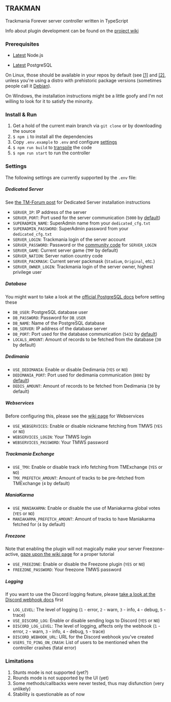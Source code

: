 ## TRAKMAN
Trackmania Forever server controller written in TypeScript

Info about plugin development can be found on the [project wiki](https://github.com/felacek/trakman/wiki)

### Prerequisites
- [Latest](https://nodejs.org/en/download/current/) Node.js

- [Latest](https://www.postgresql.org/download/) PostgreSQL

On Linux, those should be available in your repos by default (see [[1]](https://repology.org/project/nodejs/versions) and [[2]](https://repology.org/project/postgresql/versions), unless you're using a distro with prehistoric package versions (sometimes people call it [Debian](https://packages.debian.org/bookworm/nodejs)).

On Windows, the installation instructions might be a little goofy and I'm not willing to look for it to satisfy the minority.

### Install & Run
1. Get a hold of the current main branch via `git clone` or by downloading the source
2. `$ npm i` to install all the dependencies
3. Copy `.env.example` to `.env` and configure [settings](#settings)
4. `$ npm run build` to [transpile](https://www.typescriptlang.org/docs/handbook/typescript-tooling-in-5-minutes.html#compiling-your-code) the code
5. `$ npm run start` to run the controller

### Settings
The following settings are currently supported by the `.env` file:
##### Dedicated Server
See [the TM-Forum post](https://www.tm-forum.com/viewtopic.php?t=14203) for Dedicated Server installation instructions
- `SERVER_IP`: IP address of the server
- `SERVER_PORT`: Port used for the server communication (`5000` by [default](https://www.tm-forum.com/viewtopic.php?p=107361&hilit=5000#p107361))
- `SUPERADMIN_NAME`: SuperAdmin name from your `dedicated_cfg.txt`
- `SUPERADMIN_PASSWORD`: SuperAdmin password from your `dedicated_cfg.txt`
- `SERVER_LOGIN`: Trackmania login of the server account
- `SERVER_PASSWORD`: Password or the [community code](http://official.trackmania.com/tmf-communitycode/) for `SERVER_LOGIN`
- `SERVER_GAME`: Current server game (`TMF` by default)
- `SERVER_NATION`: Server nation country code
- `SERVER_PACKMASK`: Current server packmask (`Stadium`, `Original`, etc.)
- `SERVER_OWNER_LOGIN`: Trackmania login of the server owner, highest privilege user
##### Database
You might want to take a look at the [official PostgreSQL docs](https://www.postgresql.org/docs/current/) before setting these
- `DB_USER`: PostgreSQL database user
- `DB_PASSWORD`: Password for `DB_USER`
- `DB_NAME`: Name of the PostgreSQL database
- `DB_SERVER`: IP address of the database server
- `DB_PORT`: Port used for the database communication (`5432` by [default](https://www.postgresql.org/docs/current/runtime-config-connection.html#RUNTIME-CONFIG-CONNECTION-SETTINGS))
- `LOCALS_AMOUNT`: Amount of records to be fetched from the database (`30` by default)
##### Dedimania
- `USE_DEDIMANIA`: Enable or disable Dedimania (`YES` or `NO`)
- `DEDIMANIA_PORT`: Port used for dedimania communication (`8002` by [default](http://dedimania.net/SITE/forum/viewtopic.php?pid=1366#p1366))
- `DEDIS_AMOUNT`: Amount of records to be fetched from Dedimania (`30` by default)
##### Webservices
Before configuring this, please see the [wiki page](https://github.com/felacek/trakman/wiki/Trackmania-Web-Services) for Webservices
- `USE_WEBSERVICES`: Enable or disable nickname fetching from TMWS (`YES` or `NO`)
- `WEBSERVICES_LOGIN`: Your TMWS login
- `WEBSERVICES_PASSWORD`: Your TMWS password
##### Trackmania Exchange
- `USE_TMX`: Enable or disable track info fetching from TMExchange (`YES` or `NO`)
- `TMX_PREFETCH_AMOUNT`: Amount of tracks to be pre-fetched from TMExchange (`4` by default)
##### ManiaKarma
- `USE_MANIAKARMA`: Enable or disable the use of Maniakarma global votes (`YES` or `NO`)
- `MANIAKARMA_PREFETCH_AMOUNT`: Amount of tracks to have Maniakarma fetched for (`4` by default)
##### Freezone
Note that enabling the plugin will not magically make your server Freezone-active, [gaze upon the wiki page](https://github.com/felacek/trakman/wiki/Freezone-Configuration) for a proper tutorial
- `USE_FREEZONE`: Enable or disable the Freezone plugin (`YES` or `NO`)
- `FREEZONE_PASSWORD`: Your freezone TMWS password
##### Logging
If you want to use the Discord logging feature, please [take a look at the Discord webhook docs](https://support.discord.com/hc/en-us/articles/228383668-Intro-to-Webhooks) first
- `LOG_LEVEL`: The level of logging (`1` - error, `2` - warn, `3` - info, `4` - debug, `5` - trace)
- `USE_DISCORD_LOG`: Enable or disable sending logs to Discord (`YES` or `NO`)
- `DISCORD_LOG_LEVEL`: The level of logging, affects only the webhook (`1` - error, `2` - warn, `3` - info, `4` - debug, `5` - trace)
- `DISCORD_WEBHOOK_URL`: URL for the Discord webhook you've created
- `USERS_TO_PING_ON_CRASH`: List of users to be mentioned when the controller crashes (fatal error)

### Limitations
1. Stunts mode is not supported (yet?)
2. Rounds mode is not supported by the UI (yet)
3. Some methods/callbacks were never tested, thus may disfunction (very unlikely)
4. Stability is questionable as of now
